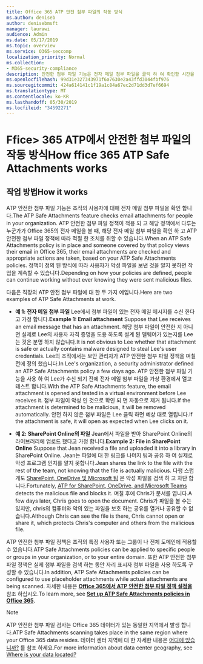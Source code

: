 ```yaml
---
title: Office 365 ATP 안전 첨부 파일의 작동 방식
ms.author: deniseb
author: denisebmsft
manager: laurawi
audience: Admin
ms.date: 05/17/2019
ms.topic: overview
ms.service: O365-seccomp
localization_priority: Normal
ms.collection:
- M365-security-compliance
description: 안전한 첨부 파일 기능은 전자 메일 첨부 파일을 클릭 하 여 확인할 시간을 제공 합니다. 안전한 첨부 파일을 사용 하 여 사용자가 전자 메일로 보내거나 받는 악의적인 파일 로부터 조직을 보호 합니다.
ms.openlocfilehash: 99d31e327343971f6a7630e2a43ffd3044fbf976
ms.sourcegitcommit: 424a614141c1f19a1c84a67ec2d71dd3d7ef6694
ms.translationtype: MT
ms.contentlocale: ko-KR
ms.lasthandoff: 05/30/2019
ms.locfileid: "34592271"
---
```

# <a name="how-ffice-365-atp-safe-attachments-works"></a><span data-ttu-id="051f1-104">Ffice> 365 ATP에서 안전한 첨부 파일의 작동 방식</span><span class="sxs-lookup"><span data-stu-id="051f1-104">How ffice 365 ATP Safe Attachments works</span></span>

## <a name="how-it-works"></a><span data-ttu-id="051f1-105">작업 방법</span><span class="sxs-lookup"><span data-stu-id="051f1-105">How it works</span></span>

<span data-ttu-id="051f1-106">ATP 안전한 첨부 파일 기능은 조직의 사용자에 대해 전자 메일 첨부 파일을 확인 합니다.</span><span class="sxs-lookup"><span data-stu-id="051f1-106">The ATP Safe Attachments feature checks email attachments for people in your organization.</span></span> <span data-ttu-id="051f1-107">ATP 안전한 첨부 파일 정책이 적용 되 고 해당 정책에서 다루는 누군가가 Office 365의 전자 메일을 볼 때, 해당 전자 메일 첨부 파일을 확인 하 고 ATP 안전한 첨부 파일 정책에 따라 적절 한 조치를 취할 수 있습니다.</span><span class="sxs-lookup"><span data-stu-id="051f1-107">When an ATP Safe Attachments policy is in place and someone covered by that policy views their email in Office 365, their email attachments are checked and appropriate actions are taken, based on your ATP Safe Attachments policies.</span></span> <span data-ttu-id="051f1-108">정책이 정의 된 방식에 따라 사용자가 악성 파일을 보낸 것을 알지 못하면 작업을 계속할 수 있습니다.</span><span class="sxs-lookup"><span data-stu-id="051f1-108">Depending on how your policies are defined, people can continue working without ever knowing they were sent malicious files.</span></span>
  
<span data-ttu-id="051f1-109">다음은 직장의 ATP 안전 첨부 파일에 대 한 두 가지 예입니다.</span><span class="sxs-lookup"><span data-stu-id="051f1-109">Here are two examples of ATP Safe Attachments at work.</span></span>
  
- <span data-ttu-id="051f1-110">**예 1: 전자 메일 첨부 파일** Lee에서 첨부 파일이 있는 전자 메일 메시지를 수신 한다고 가정 합니다.</span><span class="sxs-lookup"><span data-stu-id="051f1-110">**Example 1: Email attachment** Suppose that Lee receives an email message that has an attachment.</span></span> <span data-ttu-id="051f1-111">해당 첨부 파일이 안전한 지 아니면 실제로 Lee의 사용자 자격 증명을 도용 하도록 설계 된 맬웨어가 있는지를 Lee는 것은 분명 하지 않습니다.</span><span class="sxs-lookup"><span data-stu-id="051f1-111">It is not obvious to Lee whether that attachment is safe or actually contains malware designed to steal Lee's user credentials.</span></span> <span data-ttu-id="051f1-112">Lee의 조직에서는 보안 관리자가 ATP 안전한 첨부 파일 정책을 며칠 전에 정의 했습니다.</span><span class="sxs-lookup"><span data-stu-id="051f1-112">In Lee's organization, a security administrator defined an ATP Safe Attachments policy a few days ago.</span></span> <span data-ttu-id="051f1-113">ATP 안전한 첨부 파일 기능을 사용 하 여 Lee가 수신 되기 전에 전자 메일 첨부 파일을 가상 환경에서 열고 테스트 합니다.</span><span class="sxs-lookup"><span data-stu-id="051f1-113">With the ATP Safe Attachments feature, the email attachment is opened and tested in a virtual environment before Lee receives it.</span></span> <span data-ttu-id="051f1-114">첨부 파일이 악성 인 것으로 확인 되 면 자동으로 제거 됩니다.</span><span class="sxs-lookup"><span data-stu-id="051f1-114">If the attachment is determined to be malicious, it will be removed automatically.</span></span> <span data-ttu-id="051f1-115">안전 하지 않은 첨부 파일은 Lee 클릭 하면 예상 대로 열립니다.</span><span class="sxs-lookup"><span data-stu-id="051f1-115">If the attachment is safe, it will open as expected when Lee clicks on it.</span></span>

- <span data-ttu-id="051f1-116">**예 2: SharePoint Online의 파일** Jean에서 파일을 받아 SharePoint Online의 라이브러리에 업로드 했다고 가정 합니다.</span><span class="sxs-lookup"><span data-stu-id="051f1-116">**Example 2: File in SharePoint Online** Suppose that Jean received a file and uploaded it into a library in SharePoint Online.</span></span> <span data-ttu-id="051f1-117">Jean는 파일에 대 한 링크를 나머지 팀과 공유 하 여 실제로 악성 프로그램 인지를 알지 못합니다.</span><span class="sxs-lookup"><span data-stu-id="051f1-117">Jean shares the link to the file with the rest of the team, not knowing that the file is actually malicious.</span></span> <span data-ttu-id="051f1-118">다행 스럽게도 [SharePoint, OneDrive 및 Microsoft 팀](atp-for-spo-odb-and-teams.md) 은 악성 파일을 검색 하 고 차단 합니다.</span><span class="sxs-lookup"><span data-stu-id="051f1-118">Fortunately, [ATP for SharePoint, OneDrive, and Microsoft Teams](atp-for-spo-odb-and-teams.md) detects the malicious file and blocks it.</span></span> <span data-ttu-id="051f1-119">며칠 후에 Chris가 문서를 엽니다.</span><span class="sxs-lookup"><span data-stu-id="051f1-119">A few days later, Chris goes to open the document.</span></span> <span data-ttu-id="051f1-120">Chris가 파일을 볼 수는 있지만, chris의 컴퓨터와 악의 있는 파일을 보호 하는 공유를 열거나 공유할 수 없습니다.</span><span class="sxs-lookup"><span data-stu-id="051f1-120">Although Chris can see the file is there, Chris cannot open or share it, which protects Chris's computer and others from the malicious file.</span></span>

<span data-ttu-id="051f1-121">ATP 안전한 첨부 파일 정책은 조직의 특정 사용자 또는 그룹이 나 전체 도메인에 적용할 수 있습니다.</span><span class="sxs-lookup"><span data-stu-id="051f1-121">ATP Safe Attachments policies can be applied to specific people or groups in your organization, or to your entire domain.</span></span> <span data-ttu-id="051f1-122">또한 ATP 안전한 첨부 파일 정책은 실제 첨부 파일을 검색 하는 동안 자리 표시자 첨부 파일을 사용 하도록 구성할 수 있습니다.</span><span class="sxs-lookup"><span data-stu-id="051f1-122">In addition, ATP Safe Attachments policies can be configured to use placeholder attachments while actual attachments are being scanned.</span></span> <span data-ttu-id="051f1-123">자세한 내용은 **[Office 365에서 ATP 안전한 첨부 파일 정책 설정을](set-up-atp-safe-attachments-policies.md)** 참조 하십시오.</span><span class="sxs-lookup"><span data-stu-id="051f1-123">To learn more, see **[Set up ATP Safe Attachments policies in Office 365](set-up-atp-safe-attachments-policies.md)**.</span></span>

> [!NOTE]
> <span data-ttu-id="051f1-124">ATP 안전한 첨부 파일 검사는 Office 365 데이터가 있는 동일한 지역에서 발생 합니다.</span><span class="sxs-lookup"><span data-stu-id="051f1-124">ATP Safe Attachments scanning takes place in the same region where your Office 365 data resides.</span></span> <span data-ttu-id="051f1-125">데이터 센터 지역에 대 한 자세한 내용은 [어디에 있습니까?](https://products.office.com/where-is-your-data-located?geo=All) 를 참조 하세요.</span><span class="sxs-lookup"><span data-stu-id="051f1-125">For more information about data center geography, see [Where is your data located?](https://products.office.com/where-is-your-data-located?geo=All)</span></span> 

